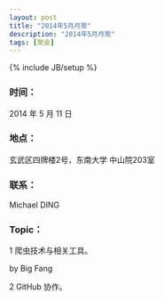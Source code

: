 ```yaml
---
layout: post
title: "2014年5月月聚"
description: "2014年5月月聚"
tags: [聚会]
---
```

{% include JB/setup %}

### 时间：
2014 年 5 月 11 日

### 地点：
玄武区四牌楼2号，东南大学 中山院203室

### 联系：
Michael DING

### Topic：

1 爬虫技术与相关工具。

by Big Fang

2 GitHub 协作。
